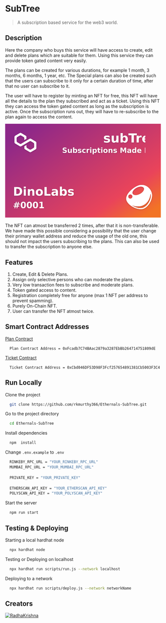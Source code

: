# SubTree

> A subscription based service for the web3 world.

## Description

Here the company who buys this service will have access to create, edit and delete plans which are suitable for them. Using this service they can provide token gated content very easily.

The plans can be created for various durations, for example 1 month, 3 months, 6 months, 1 year, etc. The Special plans can also be created such that the users can subscribe to it only for a certain duration of time, after that no user can subscribe to it.

The user will have to register by minting an NFT for free, this NFT will have all the details to the plan they subscribed and act as a ticket. Using this NFT they can access the token gated content as long as the subscription is active. Once the subscription runs out, they will have to re-subscribe to the plan again to access the content.

![DinoLabsNFT.svg](https://github.com/rkmurthy366/Ethernals-SubTree/blob/48a981e4f1cd86012d36dd4d287a56a2016d1547/DinoLabsNFT.svg)

The NFT can atmost be transferred 2 times, after that it is non-transferable. We have made this possible considering a possibility that the user change their primary wallet address and reduce the usage of the old one, this should not impact the users subscribing to the plans. This can also be used to transfer the subscription to anyone else.

## Features

1. Create, Edit & Delete Plans.
2. Assign only selective persons who can moderate the plans.
3. Very low transaction fees to subscribe and moderate plans.
4. Token gated access to content.
5. Registration completely free for anyone (max 1 NFT per address to prevent spamming).
6. Purely On-Chain NFT.
7. User can transfer the NFT atmost twice.

## Smart Contract Addresses

[Plan Contract](https://mumbai.polygonscan.com/address/0xFcadb7C74BAac2879a3287EbBb264714751809dE#code)

      Plan Contract Address = 0xFcadb7C74BAac2879a3287EbBb264714751809dE

[Ticket Contract](https://mumbai.polygonscan.com/address/0xCbd046DF53D98F3Fcf257654891381Cb5003F3C4#code)

      Ticket Contract Address = 0xCbd046DF53D98F3Fcf257654891381Cb5003F3C4

## Run Locally

Clone the project

```bash
  git clone https://github.com/rkmurthy366/Ethernals-SubTree.git
```

Go to the project directory

```bash
  cd Ethernals-SubTree
```

Install dependencies

```bash
  npm  install
```

Change `.env.example` to `.env`

```bash
  RINKEBY_RPC_URL = "YOUR_RINKEBY_RPC_URL"
  MUMBAI_RPC_URL = "YOUR_MUMBAI_RPC_URL"

  PRIVATE_KEY = "YOUR_PRIVATE_KEY"

  ETHERSCAN_API_KEY = "YOUR_ETHERSCAN_API_KEY"
  POLYSCAN_API_KEY = "YOUR_POLYSCAN_API_KEY"
```

Start the server

```bash
  npm run start
```

## Testing & Deploying

Starting a local hardhat node

```bash
  npx hardhat node
```

Testing or Deploying on localhost

```bash
  npx hardhat run scripts/run.js --network localhost
```

Deploying to a network

```bash
  npx hardhat run scripts/deploy.js --network networkName
```

## Creators

[![RadhaKrishna](https://img.shields.io/badge/github-Radha_Krishna-000?style=for-the-badge&logo=github&logoColor=white)](https://github.com/rkmurthy366)
